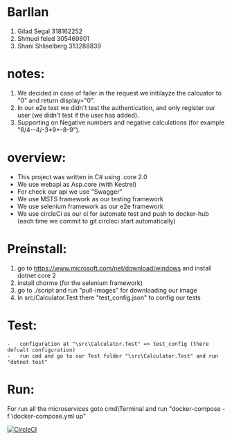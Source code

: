 # BarIlan

1. Gilad Segal 318162252
2. Shmuel feled 305469801
3. Shani Shliselberg 313288839



# notes:

1. We decided in case of failer in the request we initilayze the calcuator to "0" and return display="0".
2. In our e2e test we didn't test the authentication, and only register our user (we didn't test if the user has added).
3. Supporting on Negative numbers and negative calculations (for example "6/4--4/-3*9+-8-9").
	
# overview:

* This project was written in C# using .core 2.0
* We use webapi as Asp.core (with Kestrel)
* For check our api we use "Swagger"
* We use MSTS framework as our testing framework
* We use selenium framework as our e2e framework
* We use circleCi as our ci for automate test and push to docker-hub (each time we commit to git circleci start automatically)

# Preinstall:
1) go to https://www.microsoft.com/net/download/windows and install dotnet core 2
2) install chorme (for the selenium framework)
3) go to ./script and run "pull-images" for downloading our image
4) In src/Calculator.Test there "test_config.json" to config our tests

# Test:
	-	configuration at "\src\Calculator.Test" => test_config (there defualt configuration)
	-	run cmd and go to our Test folder "\src\Calculator.Test" and run "dotnet test"
	
# Run:

For run all the microservices goto cmd\Terminal and run "docker-compose -f \docker-compose.yml up"

[![CircleCI](https://circleci.com/gh/gilads12/BarIlan/tree/master.svg?style=svg)](https://circleci.com/gh/gilads12/BarIlan/tree/master)